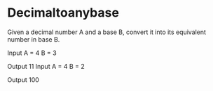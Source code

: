 # Decimaltoanybase

Given a decimal number A and a base B, convert it into its equivalent number in base B.


Input
A = 4
B = 3

Output
11
Input
A = 4
B = 2

Output
100
